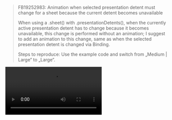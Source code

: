> FB19252983: Animation when selected presentation detent must change for a sheet because the current detent becomes unavailable
> 
> When using a .sheet() with .presentationDetents(), when the currently active presentation detent has to change because it becomes unavailable, this change is performed without an animation; I suggest to add an animation to this change, same as when the selected presentation detent is changed via Binding.
> 
> Steps to reproduce: Use the example code and switch from „Medium | Large“ to „Large“.

<video src="https://box-swiftui-garden.fra1.cdn.digitaloceanspaces.com/presentationdetents_without_animation.mp4" controls width="300"/>

Example code:

<<< @/Snippets/SheetAnimationWhenSelectedPresentationDetentMustChangeExample.swift